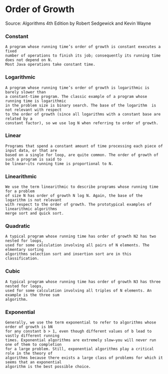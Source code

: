 # Order of Growth

Source: Algorithms 4th Edition by Robert Sedgewick and Kevin Wayne

### Constant

    A program whose running time’s order of growth is constant executes a fixed
    number of operations to finish its job; consequently its running time does not depend on N. 
    Most Java operations take constant time.
    
### Logarithmic

    A program whose running time’s order of growth is logarithmic is barely slower than 
    a constant-time program. The classic example of a program whose running time is logarithmic 
    in the problem size is binary search. The base of the logarithm  is not relevant with respect 
    to the order of growth (since all logarithms with a constant base are related by a 
    constant factor), so we use log N when referring to order of growth.

### Linear

    Programs that spend a constant amount of time processing each piece of input data, or that are 
    based on a single for loop, are quite common. The order of growth of such a program is said to 
    be linear—its running time is proportional to N.
   
   
### Linearithmic

    We use the term linearithmic to describe programs whose running time for a problem 
    of size N has order of growth N log N. Again, the base of the logarithm is not relevant 
    with respect to the order of growth. The prototypical examples of linearithmic algorithms
    merge sort and quick sort.

### Quadratic

    A typical program whose running time has order of growth N2 has two nested for loops, 
    used for some calculation involving all pairs of N elements. The elmentary sorting 
    algorithms selection sort and insertion sort are in this classification.

### Cubic

    A typical program whose running time has order of growth N3 has three nested for loops, 
    used for some calculation involving all triples of N elements. An example is the three sum
    algorithm.

### Exponential

    Generally, we use the term exponential to refer to algorithms whose order of growth is bN 
    for any constant b > 1, even though different values of b lead to vastly different running 
    times. Exponential algorithms are extremely slow—you will never run one of them to completion 
    for a large problem. Still, exponential algorithms play a critical role in the theory of 
    algorithms because there exists a large class of problems for which it seems that an exponential 
    algorithm is the best possible choice.
